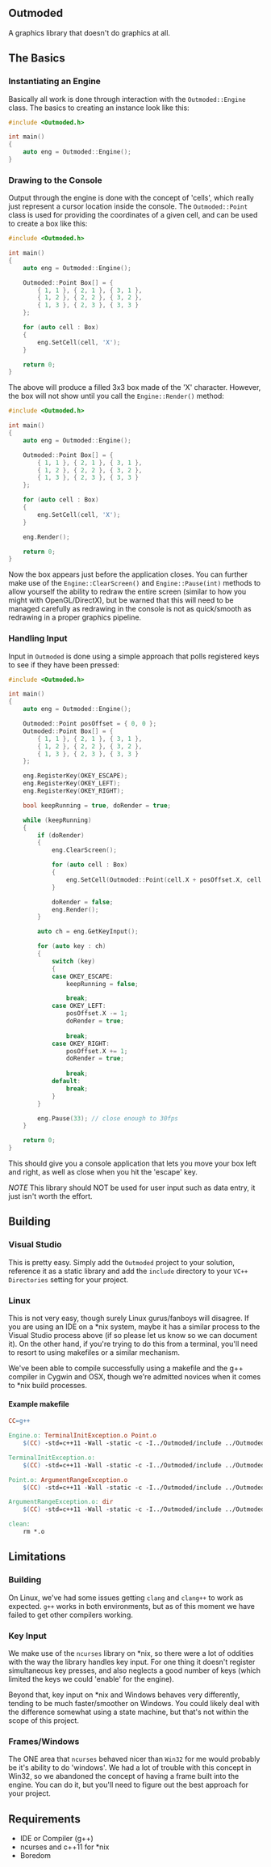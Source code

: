 ## Outmoded
A graphics library that doesn't do graphics at all.

## The Basics
### Instantiating an Engine
Basically all work is done through interaction with the `Outmoded::Engine` class.  The basics to creating an instance look like this:

```c++
#include <Outmoded.h>

int main()
{
	auto eng = Outmoded::Engine();
}
```

### Drawing to the Console
Output through the engine is done with the concept of 'cells', which really just represent a cursor location inside the console.  The `Outmoded::Point` class is used for providing the coordinates of a given cell, and can be used to create a box like this:

```c++
#include <Outmoded.h>

int main()
{
	auto eng = Outmoded::Engine();

	Outmoded::Point Box[] = {
		{ 1, 1 }, { 2, 1 }, { 3, 1 },
		{ 1, 2 }, { 2, 2 }, { 3, 2 },
		{ 1, 3 }, { 2, 3 }, { 3, 3 }
	};

	for (auto cell : Box)
	{
		eng.SetCell(cell, 'X');
	}

	return 0;
}
```

The above will produce a filled 3x3 box made of the 'X' character.  However, the box will not show until you call the `Engine::Render()` method:

```c++
#include <Outmoded.h>

int main()
{
	auto eng = Outmoded::Engine();

	Outmoded::Point Box[] = {
		{ 1, 1 }, { 2, 1 }, { 3, 1 },
		{ 1, 2 }, { 2, 2 }, { 3, 2 },
		{ 1, 3 }, { 2, 3 }, { 3, 3 }
	};

	for (auto cell : Box)
	{
		eng.SetCell(cell, 'X');
	}

	eng.Render();

	return 0;
}
```

Now the box appears just before the application closes.  You can further make use of the `Engine::ClearScreen()` and `Engine::Pause(int)` methods to allow yourself the ability to redraw the entire screen (similar to how you might with OpenGL/DirectX), but be warned that this will need to be managed carefully as redrawing in the console is not as quick/smooth as redrawing in a proper graphics pipeline.

### Handling Input
Input in `Outmoded` is done using a simple approach that polls registered keys to see if they have been pressed:

```c++
#include <Outmoded.h>

int main()
{
	auto eng = Outmoded::Engine();

	Outmoded::Point posOffset = { 0, 0 };
	Outmoded::Point Box[] = {
		{ 1, 1 }, { 2, 1 }, { 3, 1 },
		{ 1, 2 }, { 2, 2 }, { 3, 2 },
		{ 1, 3 }, { 2, 3 }, { 3, 3 }
	};

	eng.RegisterKey(OKEY_ESCAPE);
	eng.RegisterKey(OKEY_LEFT);
	eng.RegisterKey(OKEY_RIGHT);

	bool keepRunning = true, doRender = true;

	while (keepRunning)
	{
		if (doRender)
		{
			eng.ClearScreen();

			for (auto cell : Box)
			{
				eng.SetCell(Outmoded::Point(cell.X + posOffset.X, cell.Y + posOffset.Y), 'X');
			}

			doRender = false;
			eng.Render();
		}

		auto ch = eng.GetKeyInput();

		for (auto key : ch)
		{
			switch (key)
			{
			case OKEY_ESCAPE:
				keepRunning = false;

				break;
			case OKEY_LEFT:
				posOffset.X -= 1;
				doRender = true;
				
				break;
			case OKEY_RIGHT:
				posOffset.X += 1;
				doRender = true;
				
				break;
			default:
				break;
			}
		}

		eng.Pause(33); // close enough to 30fps
	}

	return 0;
}
```

This should give you a console application that lets you move your box left and right, as well as close when you hit the 'escape' key.

*NOTE* This library should NOT be used for user input such as data entry, it just isn't worth the effort.

## Building
### Visual Studio
This is pretty easy.  Simply add the `Outmoded` project to your solution, reference it as a static library and add the `include` directory to your `VC++ Directories` setting for your project.

### Linux
This is not very easy, though surely Linux gurus/fanboys will disagree.  If you are using an IDE on a *nix system, maybe it has a similar process to the Visual Studio process above (if so please let us know so we can document it).  On the other hand, if you're trying to do this from a terminal, you'll need to resort to using makefiles or a similar mechanism.

We've been able to compile successfully using a makefile and the g++ compiler in Cygwin and OSX, though we're admitted novices when it comes to *nix build processes.

#### Example makefile
```makefile
CC=g++

Engine.o: TerminalInitException.o Point.o
	$(CC) -std=c++11 -Wall -static -c -I../Outmoded/include ../Outmoded/src/Engine.cpp -o Engine.o

TerminalInitException.o:
	$(CC) -std=c++11 -Wall -static -c -I../Outmoded/include ../Outmoded/src/Exceptions/TerminalInitException.cpp -o TerminalInitException.o

Point.o: ArgumentRangeException.o
	$(CC) -std=c++11 -Wall -static -c -I../Outmoded/include ../Outmoded/src/Point.cpp -o Point.o

ArgumentRangeException.o: dir
	$(CC) -std=c++11 -Wall -static -c -I../Outmoded/include ../Outmoded/src/Exceptions/ArgumentRangeException.cpp -o ArgumentRangeException.o

clean:
	rm *.o
```

## Limitations
### Building
On Linux, we've had some issues getting `clang` and `clang++` to work as expected.  `g++` works in both environments, but as of this moment we have failed to get other compilers working.

### Key Input
We make use of the `ncurses` library on *nix, so there were a lot of oddities with the way the library handles key input.  For one thing it doesn't register simultaneous key presses, and also neglects a good number of keys (which limited the keys we could 'enable' for the engine).

Beyond that, key input on *nix and Windows behaves very differently, tending to be much faster/smoother on Windows.  You could likely deal with the difference somewhat using a state machine, but that's not within the scope of this project.

### Frames/Windows
The ONE area that `ncurses` behaved nicer than `Win32` for me would probably be it's ability to do 'windows'.  We had a lot of trouble with this concept in Win32, so we abandoned the concept of having a frame built into the engine.  You can do it, but you'll need to figure out the best approach for your project.

## Requirements
* IDE or Compiler (g++)
* ncurses and c++11 for *nix
* Boredom